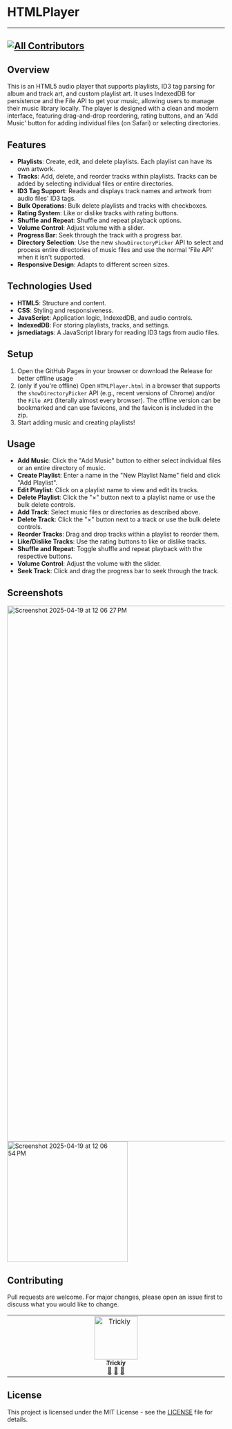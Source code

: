 # HTMLPlayer

---

<!-- markdownlint-disable MD003 -->
<!-- markdownlint-disable MD051 -->
[![All Contributors](https://img.shields.io/github/all-contributors/HTMLToolkit/HTMLPlayer?color=ee8449&style=flat-square)](#contributors)
---

## Overview

This is an HTML5 audio player that supports playlists, ID3 tag parsing for album and track art, and custom playlist art. It uses IndexedDB for persistence and the File API to get your music, allowing users to manage their music library locally. The player is designed with a clean and modern interface, featuring drag-and-drop reordering, rating buttons, and an 'Add Music' button for adding individual files (on Safari) or selecting directories.

## Features

- **Playlists**: Create, edit, and delete playlists. Each playlist can have its own artwork.
- **Tracks**: Add, delete, and reorder tracks within playlists. Tracks can be added by selecting individual files or entire directories.
- **ID3 Tag Support**: Reads and displays track names and artwork from audio files' ID3 tags.
- **Bulk Operations**: Bulk delete playlists and tracks with checkboxes.
- **Rating System**: Like or dislike tracks with rating buttons.
- **Shuffle and Repeat**: Shuffle and repeat playback options.
- **Volume Control**: Adjust volume with a slider.
- **Progress Bar**: Seek through the track with a progress bar.
- **Directory Selection**: Use the new `showDirectoryPicker` API to select and process entire directories of music files and use the normal 'File API' when it isn't supported.
- **Responsive Design**: Adapts to different screen sizes.

## Technologies Used

- **HTML5**: Structure and content.
- **CSS**: Styling and responsiveness.
- **JavaScript**: Application logic, IndexedDB, and audio controls.
- **IndexedDB**: For storing playlists, tracks, and settings.
- **jsmediatags**: A JavaScript library for reading ID3 tags from audio files.

## Setup

1. Open the GitHub Pages in your browser or download the Release for better offline usage
2. (only if you're offline) Open `HTMLPlayer.html` in a browser that supports the `showDirectoryPicker` API (e.g., recent versions of Chrome) and/or the `File API` (literally almost every browser). The offline version can be bookmarked and can use favicons, and the favicon is included in the zip.
3. Start adding music and creating playlists!

## Usage

- **Add Music**: Click the "Add Music" button to either select individual files or an entire directory of music.
- **Create Playlist**: Enter a name in the "New Playlist Name" field and click "Add Playlist".
- **Edit Playlist**: Click on a playlist name to view and edit its tracks.
- **Delete Playlist**: Click the "×" button next to a playlist name or use the bulk delete controls.
- **Add Track**: Select music files or directories as described above.
- **Delete Track**: Click the "×" button next to a track or use the bulk delete controls.
- **Reorder Tracks**: Drag and drop tracks within a playlist to reorder them.
- **Like/Dislike Tracks**: Use the rating buttons to like or dislike tracks.
- **Shuffle and Repeat**: Toggle shuffle and repeat playback with the respective buttons.
- **Volume Control**: Adjust the volume with the slider.
- **Seek Track**: Click and drag the progress bar to seek through the track.

## Screenshots

<!-- markdownlint-disable MD033 -->
<img width="1238" alt="Screenshot 2025-04-19 at 12 06 27 PM" src="https://github.com/user-attachments/assets/98e91ec0-3ce4-4613-8d6d-593d66412bd0" />
<img width="279" alt="Screenshot 2025-04-19 at 12 06 54 PM" src="https://github.com/user-attachments/assets/f363fadd-4055-463d-a855-04901539ba70" />

## Contributing

Pull requests are welcome. For major changes, please open an issue first to discuss what you would like to change.

<!-- ALL-CONTRIBUTORS-LIST:START - Do not remove or modify this section -->
<!-- prettier-ignore-start -->
<!-- markdownlint-disable -->
<table>
  <tbody>
    <tr>
      <td align="center" valign="top" width="14.28%"><a href="https://github.com/TrickiyALT"><img src="https://avatars.githubusercontent.com/u/195377855?v=4?s=100" width="100px;" alt="Trickiy"/><br /><sub><b>Trickiy</b></sub></a><br /><a href="#ideas-TrickiyALT" title="Ideas, Planning, & Feedback">🤔</a> <a href="#bug-TrickiyALT" title="Bug reports">🐛</a> <a href="#design-TrickiyALT" title="Design">🎨</a></td>
    </tr>
  </tbody>
</table>

<!-- markdownlint-restore -->
<!-- prettier-ignore-end -->

<!-- ALL-CONTRIBUTORS-LIST:END -->

## License

This project is licensed under the MIT License - see the [LICENSE](LICENSE) file for details.
